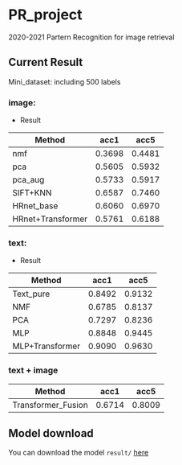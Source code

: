 # PR_project
2020-2021 Partern Recognition for image retrieval

## Current Result
Mini_dataset: including 500 labels

### image:
- Result

| Method     | acc1     | acc5     |
| ---------- | :-----------:  | :-----------: |
| nmf     | 0.3698    | 0.4481     |
| pca     | 0.5605     | 0.5932     |
| pca_aug     | 0.5733     | 0.5917     |
| SIFT+KNN     | 0.6587    | 0.7460     |
| HRnet_base     | 0.6060     | 0.6970     |
| HRnet+Transformer     | 0.5761     | 0.6188     |


### text:
- Result

| Method     | acc1     | acc5     |
| ---------- | :-----------:  | :-----------: |
| Text_pure     | 0.8492     | 0.9132     |gi
| NMF     | 0.6785     | 0.8137     |
| PCA     | 0.7297    | 0.8236     |
| MLP     | 0.8848     | 0.9445     |
| MLP+Transformer     | 0.9090     | 0.9630     |

### text + image

| Method     | acc1     | acc5     |
| ---------- | :-----------:  | :-----------: |
| Transformer_Fusion     | 0.6714     | 0.8009     |


## Model download
You can download the model `result/` [here](https://cloud.tsinghua.edu.cn/d/42a31128af9d401f8aa9/)